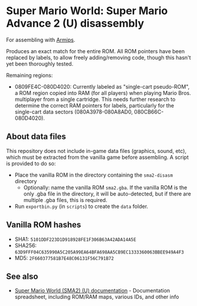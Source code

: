 # Super Mario World: Super Mario Advance 2 (U) disassembly

For assembling with [Armips](https://github.com/Kingcom/armips).

Produces an exact match for the entire ROM. All ROM pointers have been replaced by labels, to allow freely adding/removing code, though this hasn't yet been thoroughly tested.

Remaining regions:
- 0809FE4C-080D4020: Currently labeled as "single-cart pseudo-ROM", a ROM region copied into RAM (for all players) when playing Mario Bros. multiplayer from a single cartridge. This needs further research to determine the correct RAM pointers for labels, particularly for the single-cart data sectors (080A3978-080A8AD0, 080CB66C-080D4020).

## About data files
This repository does not include in-game data files (graphics, sound, etc), which must be extracted from the vanilla game before assembling. A script is provided to do so:
- Place the vanilla ROM in the directory containing the `sma2-disasm` directory
    - Optionally: name the vanilla ROM `sma2.gba`. If the vanilla ROM is the only .gba file in the directory, it will be auto-detected, but if there are multiple .gba files, this is required.
- Run `exportbin.py` (in `scripts`) to create the `data` folder.

## Vanilla ROM hashes
- SHA1: `5101DDF223D1D918928FE1F306B63A42ADA14A5E`
- SHA256: `63D9FFF04C635990A5C205A99EA64BFA698AA5CB9EC1333360063BBEE949A4F3`
- MD5: `2F660377581B7E48C06131F56C791B72`

## See also
- [Super Mario World (SMA2) (U) documentation](https://docs.google.com/spreadsheets/d/1kqZtiEGfrX4M4_u1m2l6BniEZsKL30p-jCrwGgrz6mw/) - Documentation spreadsheet, including ROM/RAM maps, various IDs, and other info
